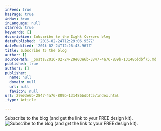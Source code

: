 ```yaml
---
inFeed: true
hasPage: true
inNav: true
inLanguage: null
starred: true
keywords: []
description: Subscribe to the Eight Corners blog
datePublished: '2016-02-24T12:29:06.957Z'
dateModified: '2016-02-24T12:26:43.967Z'
title: Subscribe to the blog
author: []
sourcePath: _posts/2016-02-24-29e03e6b-2847-4a76-809b-131486bdbf75.md
published: true
authors: []
publisher:
  name: null
  domain: null
  url: null
  favicon: null
url: 29e03e6b-2847-4a76-809b-131486bdbf75/index.html
_type: Article

---
```

Subscribe to the blog (and get the link to your FREE design kit).
![Subscribe to the blog (and get the link to your FREE design kit).](https://the-grid-user-content.s3-us-west-2.amazonaws.com/65939e4a-1b08-4d5d-889a-e114a03fccdd.png)